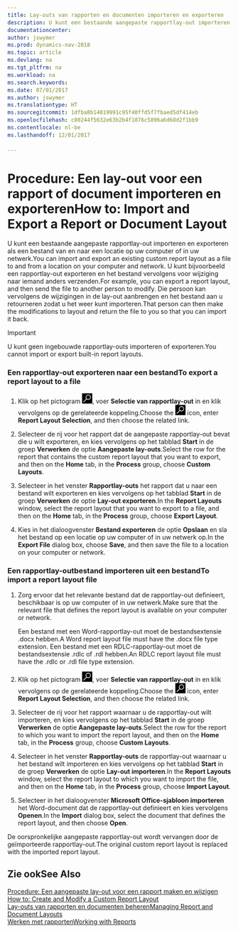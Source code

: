 ```yaml
---
title: Lay-outs van rapporten en documenten importeren en exporteren
description: U kunt een bestaande aangepaste rapportlay-out importeren en exporteren als een bestand van en naar een locatie op uw computer of in uw netwerk.
documentationcenter: 
author: jswymer
ms.prod: dynamics-nav-2018
ms.topic: article
ms.devlang: na
ms.tgt_pltfrm: na
ms.workload: na
ms.search.keywords: 
ms.date: 07/01/2017
ms.author: jswymer
ms.translationtype: HT
ms.sourcegitcommit: 1dfba8b14019991c95f40ffd5f7fbaed5df414eb
ms.openlocfilehash: c80244f5632e63b2b4f1076c5896a6d68d2f1bb9
ms.contentlocale: nl-be
ms.lasthandoff: 12/01/2017

---
```

# <a name="how-to-import-and-export-a-report-or-document-layout"></a><span data-ttu-id="350ea-103">Procedure: Een lay-out voor een rapport of document importeren en exporteren</span><span class="sxs-lookup"><span data-stu-id="350ea-103">How to: Import and Export a Report or Document Layout</span></span>
<span data-ttu-id="350ea-104">U kunt een bestaande aangepaste rapportlay-out importeren en exporteren als een bestand van en naar een locatie op uw computer of in uw netwerk.</span><span class="sxs-lookup"><span data-stu-id="350ea-104">You can import and export an existing custom report layout as a file to and from a location on your computer and network.</span></span> <span data-ttu-id="350ea-105">U kunt bijvoorbeeld een rapportlay-out exporteren en het bestand vervolgens voor wijziging naar iemand anders verzenden.</span><span class="sxs-lookup"><span data-stu-id="350ea-105">For example, you can export a report layout, and then send the file to another person to modify.</span></span> <span data-ttu-id="350ea-106">Die persoon kan vervolgens de wijzigingen in de lay-out aanbrengen en het bestand aan u retourneren zodat u het weer kunt importeren.</span><span class="sxs-lookup"><span data-stu-id="350ea-106">That person can then make the modifications to layout and return the file to you so that you can import it back.</span></span>  
  
> [!IMPORTANT]  
>  <span data-ttu-id="350ea-107">U kunt geen ingebouwde rapportlay-outs importeren of exporteren.</span><span class="sxs-lookup"><span data-stu-id="350ea-107">You cannot import or export built-in report layouts.</span></span>  
  
### <a name="to-export-a-report-layout-to-a-file"></a><span data-ttu-id="350ea-108">Een rapportlay-out exporteren naar een bestand</span><span class="sxs-lookup"><span data-stu-id="350ea-108">To export a report layout to a file</span></span>  
  
1.  <span data-ttu-id="350ea-109">Klik op het pictogram ![Zoeken naar pagina of rapport](media/ui-search/search_small.png "pictogram Zoeken naar pagina of rapport"), voer **Selectie van rapportlay-out** in en klik vervolgens op de gerelateerde koppeling.</span><span class="sxs-lookup"><span data-stu-id="350ea-109">Choose the ![Search for Page or Report](media/ui-search/search_small.png "Search for Page or Report icon") icon, enter **Report Layout Selection**, and then choose the related link.</span></span>  
  
2.  <span data-ttu-id="350ea-110">Selecteer de rij voor het rapport dat de aangepaste rapportlay-out bevat die u wilt exporteren, en kies vervolgens op het tabblad **Start** in de groep **Verwerken** de optie **Aangepaste lay-outs**.</span><span class="sxs-lookup"><span data-stu-id="350ea-110">Select the row for the report that contains the custom report layout that you want to export, and then on the **Home** tab, in the **Process** group, choose **Custom Layouts**.</span></span>  
  
3.  <span data-ttu-id="350ea-111">Selecteer in het venster **Rapportlay-outs** het rapport dat u naar een bestand wilt exporteren en kies vervolgens op het tabblad **Start** in de groep **Verwerken** de optie **Lay-out exporteren**.</span><span class="sxs-lookup"><span data-stu-id="350ea-111">In the **Report Layouts** window, select the report layout that you want to export to a file, and then on the **Home** tab, in the **Process** group, choose **Export Layout**.</span></span>  
  
4.  <span data-ttu-id="350ea-112">Kies in het dialoogvenster **Bestand exporteren** de optie **Opslaan** en sla het bestand op een locatie op uw computer of in uw netwerk op.</span><span class="sxs-lookup"><span data-stu-id="350ea-112">In the **Export File** dialog box, choose **Save**, and then save the file to a location on your computer or network.</span></span>  
  
### <a name="to-import-a-report-layout-file"></a><span data-ttu-id="350ea-113">Een rapportlay-outbestand importeren uit een bestand</span><span class="sxs-lookup"><span data-stu-id="350ea-113">To import a report layout file</span></span>  
  
1.  <span data-ttu-id="350ea-114">Zorg ervoor dat het relevante bestand dat de rapportlay-out definieert, beschikbaar is op uw computer of in uw netwerk.</span><span class="sxs-lookup"><span data-stu-id="350ea-114">Make sure that the relevant file that defines the report layout is available on your computer or network.</span></span>  
  
     <span data-ttu-id="350ea-115">Een bestand met een Word-rapportlay-out moet de bestandsextensie .docx hebben.</span><span class="sxs-lookup"><span data-stu-id="350ea-115">A Word report layout file must have the .docx file type extension.</span></span> <span data-ttu-id="350ea-116">Een bestand met een RDLC-rapportlay-out moet de bestandsextensie .rdlc of .rdl hebben.</span><span class="sxs-lookup"><span data-stu-id="350ea-116">An RDLC report layout file must have the .rdlc or .rdl file type extension.</span></span>  
  
2.  <span data-ttu-id="350ea-117">Klik op het pictogram ![Zoeken naar pagina of rapport](media/ui-search/search_small.png "pictogram Zoeken naar pagina of rapport"), voer **Selectie van rapportlay-out** in en klik vervolgens op de gerelateerde koppeling.</span><span class="sxs-lookup"><span data-stu-id="350ea-117">Choose the ![Search for Page or Report](media/ui-search/search_small.png "Search for Page or Report icon") icon, enter **Report Layout Selection**, and then choose the related link.</span></span>  
  
3.  <span data-ttu-id="350ea-118">Selecteer de rij voor het rapport waarnaar u de rapportlay-out wilt importeren, en kies vervolgens op het tabblad **Start** in de groep **Verwerken** de optie **Aangepaste lay-outs**.</span><span class="sxs-lookup"><span data-stu-id="350ea-118">Select the row for the report to which you want to import the report layout, and then on the **Home** tab, in the **Process** group, choose **Custom Layouts**.</span></span>  
  
4.  <span data-ttu-id="350ea-119">Selecteer in het venster **Rapportlay-outs** de rapportlay-out waarnaar u het bestand wilt importeren en kies vervolgens op het tabblad **Start** in de groep **Verwerken** de optie **Lay-out importeren**.</span><span class="sxs-lookup"><span data-stu-id="350ea-119">In the **Report Layouts** window, select the report layout to which you want to import the file, and then on the **Home** tab, in the **Process** group, choose **Import Layout**.</span></span>  
  
5.  <span data-ttu-id="350ea-120">Selecteer in het dialoogvenster **Microsoft Office-sjabloon importeren** het Word-document dat de rapportlay-out definieert en kies vervolgens **Openen**.</span><span class="sxs-lookup"><span data-stu-id="350ea-120">In the **Import** dialog box, select the document that defines the report layout, and then choose **Open**.</span></span>  
  
 <span data-ttu-id="350ea-121">De oorspronkelijke aangepaste rapportlay-out wordt vervangen door de geïmporteerde rapportlay-out.</span><span class="sxs-lookup"><span data-stu-id="350ea-121">The original custom report layout is replaced with the imported report layout.</span></span>  
  
## <a name="see-also"></a><span data-ttu-id="350ea-122">Zie ook</span><span class="sxs-lookup"><span data-stu-id="350ea-122">See Also</span></span>  
 <span data-ttu-id="350ea-123">[Procedure: Een aangepaste lay-out voor een rapport maken en wijzigen](ui-how-create-custom-report-layout.md) </span><span class="sxs-lookup"><span data-stu-id="350ea-123">[How to: Create and Modify a Custom Report Layout](ui-how-create-custom-report-layout.md) </span></span>  
 [<span data-ttu-id="350ea-124">Lay-outs van rapporten en documenten beheren</span><span class="sxs-lookup"><span data-stu-id="350ea-124">Managing Report and Document Layouts</span></span>](ui-manage-report-layouts.md)  
 [<span data-ttu-id="350ea-125">Werken met rapporten</span><span class="sxs-lookup"><span data-stu-id="350ea-125">Working with Reports</span></span>](ui-work-report.md)    
